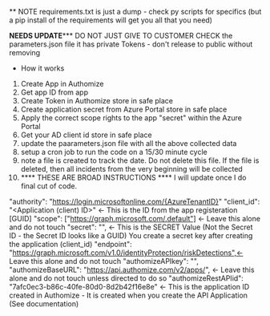
** NOTE requirements.txt is just a dump - check py scripts for specifics (but a pip install of the requirements will get you all that you need)

************NEEDS UPDATE***************
DO NOT JUST GIVE TO CUSTOMER
CHECK the parameters.json file it has private Tokens - don't release to public without removing
- How it works
1) Create App in Authomize
2) Get app ID from app
3) Create Token in Authomize store in safe place
4) Create application secret from Azure Portal store in safe place
5) Apply the correct scope rights to the app "secret" within the Azure Portal
6) Get your AD client id store in safe place
7) update the paarameters.json file with all the above collected data
8) setup a cron job to run the code on a 15/30 minute cycle
9) note a file is created to track the date. Do not delete this file. If the file is deleted, then all incidents from the very beginning will be collected
10) **** THESE ARE BROAD INSTRUCTIONS **** I will update once I do final cut of code.



  "authority": "https://login.microsoftonline.com/{AzureTenantID}"
  "client_id": "<Application (client) ID>" <- This is the ID from the app registeration [GUID]
  "scope": ["https://graph.microsoft.com/.default"] <- Leave this alone and do not touch
  "secret": "<Secret Value>", <- This is the SECRET Value (Not the Secret ID - the Secret ID looks like a GUID) You create a secret key after creating the application (client_id)
  "endpoint": "https://graph.microsoft.com/v1.0/identityProtection/riskDetections",<- Leave this alone and do not touch
  "authomizeAPIkey": "<Create Token Access for API in Authomize>",
  "authomizeBaseURL": "https://api.authomize.com/v2/apps/", <- Leave this alone and do not touch unless directed to do so
  "authomizeRestAPIid": "7afc0ec3-b86c-40fe-80d0-8d2b42f16e8e" <- This is the application ID created in Authomize - It is created when you create the API Application (See documentation)